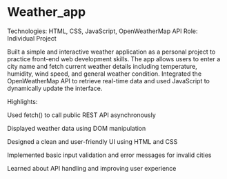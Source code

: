 # Weather_app
Technologies: HTML, CSS, JavaScript, OpenWeatherMap API
Role: Individual Project

Built a simple and interactive weather application as a personal project to practice front-end web development skills. The app allows users to enter a city name and fetch current weather details including temperature, humidity, wind speed, and general weather condition. Integrated the OpenWeatherMap API to retrieve real-time data and used JavaScript to dynamically update the interface.

Highlights:

Used fetch() to call public REST API asynchronously

Displayed weather data using DOM manipulation

Designed a clean and user-friendly UI using HTML and CSS

Implemented basic input validation and error messages for invalid cities

Learned about API handling and improving user experience
